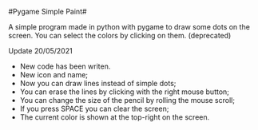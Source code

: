 #Pygame Simple Paint#

A simple program made in python with pygame to draw some dots on the screen. You can select the colors by clicking on them. (deprecated)

Update 20/05/2021
  - New code has been writen.
  - New icon and name;
  - Now you can draw lines instead of simple dots;
  - You can erase the lines by clicking with the right mouse button;
  - You can change the size of the pencil by rolling the mouse scroll;
  - If you press SPACE you can clear the screen;
  - The current color is shown at the top-right on the screen.
